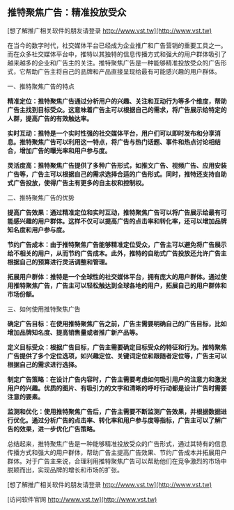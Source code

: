 ## **推特聚焦广告：精准投放受众**

[想了解推广相关软件的朋友请登录 http://www.vst.tw](http://www.vst.tw)

在当今的数字时代，社交媒体平台已经成为企业推广和广告营销的重要工具之一。而在众多社交媒体平台中，推特以其独特的信息传播方式和强大的用户群体吸引了越来越多的企业和广告主的关注。推特聚焦广告是一种能够精准投放受众的广告形式，它帮助广告主将自己的品牌和产品直接呈现给最有可能感兴趣的用户群体。

一、推特聚焦广告的特点

**精准定位：推特聚焦广告通过分析用户的兴趣、关注和互动行为等多个维度，帮助广告主找到目标受众。这意味着广告主可以根据自己的需求，将广告展示给特定的人群，提高广告的有效触达率。**

**实时互动：推特是一个实时性强的社交媒体平台，用户们可以即时发布和分享消息。推特聚焦广告可以利用这一特点，将广告与热门话题、事件和热点讨论相结合，增加广告的曝光率和用户参与度。**

**灵活度高：推特聚焦广告提供了多种广告形式，如推文广告、视频广告、应用安装广告等，广告主可以根据自己的需求选择合适的广告形式。同时，推特还支持自助式广告投放，使得广告主有更多的自主权和控制权。**

二、推特聚焦广告的优势

**提高广告效果：通过精准定位和实时互动，推特聚焦广告可以将广告展示给最有可能感兴趣的用户群体。这样不仅可以提高广告的点击率和转化率，还可以增加品牌知名度和用户参与度。**

**节约广告成本：由于推特聚焦广告能够精准定位受众，广告主可以避免将广告展示给不相关的用户，从而节约广告成本。此外，推特的自助式广告投放还允许广告主根据自己的预算进行灵活调整和管理。**

**拓展用户群体：推特是一个全球性的社交媒体平台，拥有庞大的用户群体。通过使用推特聚焦广告，广告主可以轻松触达到全球各地的用户，拓展自己的用户群体和市场份额。**

三、如何使用推特聚焦广告

**确定广告目标：在使用推特聚焦广告之前，广告主需要明确自己的广告目标，比如增加品牌知名度、提高销售量或者推广新产品等。**

**定义目标受众：根据广告目标，广告主需要确定目标受众的特征和行为。推特聚焦广告提供了多个定位选项，如兴趣定位、关键词定位和跟随者定位等，广告主可以根据自己的需求进行选择。**

**制定广告策略：在设计广告内容时，广告主需要考虑如何吸引用户的注意力和激发用户的兴趣。优质的图片、有吸引力的文字和清晰的呼吁行动都是设计广告时需要注意的要素。**

**监测和优化：使用推特聚焦广告后，广告主需要不断监测广告效果，并根据数据进行优化。通过分析广告的点击率、转化率和用户参与度等指标，广告主可以了解广告的效果，进一步优化广告策略。**

总结起来，推特聚焦广告是一种能够精准投放受众的广告形式，通过其特有的信息传播方式和强大的用户群体，帮助广告主提高广告效果、节约广告成本并拓展用户群体。对于广告主来说，合理利用推特聚焦广告可以帮助他们在竞争激烈的市场中脱颖而出，实现品牌的增长和市场的扩张。

[想了解推广相关软件的朋友请登录 http://www.vst.tw](http://www.vst.tw)


[访问软件官网 http://www.vst.tw](http://www.vst.tw)
